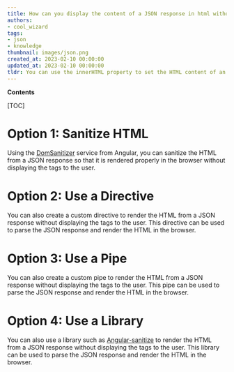 ```yaml
---
title: How can you display the content of a JSON response in html without showing the html tags to the user in angular 2?
authors:
- cool_wizard
tags:
- json
- knowledge
thumbnail: images/json.png
created_at: 2023-02-10 00:00:00
updated_at: 2023-02-10 00:00:00
tldr: You can use the innerHTML property to set the HTML content of an element from a JSON response without displaying the tags to the user.
---
```


**Contents**

[TOC]

# Option 1: Sanitize HTML

Using the [DomSanitizer](https://angular.io/api/platform-browser/DomSanitizer) service from Angular, you can sanitize the HTML from a JSON response so that it is rendered properly in the browser without displaying the tags to the user.

# Option 2: Use a Directive

You can also create a custom directive to render the HTML from a JSON response without displaying the tags to the user. This directive can be used to parse the JSON response and render the HTML in the browser.

# Option 3: Use a Pipe

You can also create a custom pipe to render the HTML from a JSON response without displaying the tags to the user. This pipe can be used to parse the JSON response and render the HTML in the browser.

# Option 4: Use a Library

You can also use a library such as [Angular-sanitize](https://www.npmjs.com/package/angular-sanitize) to render the HTML from a JSON response without displaying the tags to the user. This library can be used to parse the JSON response and render the HTML in the browser.
